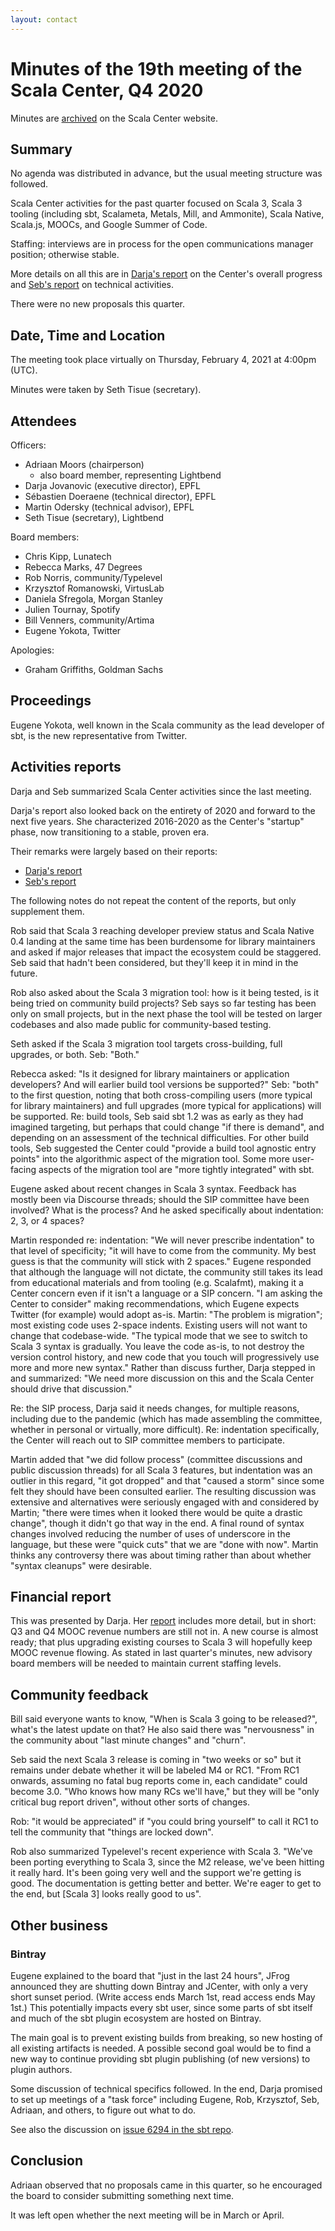 ```yaml
---
layout: contact
---
```


# Minutes of the 19th meeting of the Scala Center, Q4 2020

Minutes are [archived](https://scala.epfl.ch/records.html) on the
Scala Center website.

## Summary

No agenda was distributed in advance, but the usual meeting structure
was followed.

Scala Center activities for the past quarter focused on Scala 3, Scala
3 tooling (including sbt, Scalameta, Metals, Mill, and Ammonite),
Scala Native, Scala.js, MOOCs, and Google Summer of Code.

Staffing: interviews are in process for the open communications
manager position; otherwise stable.

More details on all this are in
[Darja's report](./2021-02-04-darja-february-4-2021.pdf) on the Center's overall progress and
[Seb's report](./2021-02-04-seb-february-4-2021.pdf) on technical activities.

There were no new proposals this quarter.

## Date, Time and Location

The meeting took place virtually on Thursday, February 4, 2021 at
4:00pm (UTC).

Minutes were taken by Seth Tisue (secretary).

## Attendees

Officers:

* Adriaan Moors (chairperson)
  * also board member, representing Lightbend
* Darja Jovanovic (executive director), EPFL
* Sébastien Doeraene (technical director), EPFL
* Martin Odersky (technical advisor), EPFL
* Seth Tisue (secretary), Lightbend

Board members:

* Chris Kipp, Lunatech
* Rebecca Marks, 47 Degrees
* Rob Norris, community/Typelevel
* Krzysztof Romanowski, VirtusLab
* Daniela Sfregola, Morgan Stanley
* Julien Tournay, Spotify
* Bill Venners, community/Artima
* Eugene Yokota, Twitter

Apologies:

* Graham Griffiths, Goldman Sachs

## Proceedings

Eugene Yokota, well known in the Scala community as the lead developer
of sbt, is the new representative from Twitter.

## Activities reports

Darja and Seb summarized Scala Center activities since the last
meeting.

Darja's report also looked back on the entirety of 2020 and forward to
the next five years.  She characterized 2016-2020 as the Center's
"startup" phase, now transitioning to a stable, proven era.

Their remarks were largely based on their reports:

* [Darja's report](./2021-02-04-darja-february-4-2021.pdf)
* [Seb's report](./2021-02-04-seb-february-4-2021.pdf)

The following notes do not repeat the content of the reports,
but only supplement them.

Rob said that Scala 3 reaching developer preview status and Scala
Native 0.4 landing at the same time has been burdensome for library
maintainers and asked if major releases that impact the ecosystem
could be staggered.  Seb said that hadn't been considered, but they'll
keep it in mind in the future.

Rob also asked about the Scala 3 migration tool: how is it being
tested, is it being tried on community build projects?  Seb says so
far testing has been only on small projects, but in the next phase the
tool will be tested on larger codebases and also made public for
community-based testing.

Seth asked if the Scala 3 migration tool targets cross-building, full
upgrades, or both.  Seb: "Both."

Rebecca asked: "Is it designed for library maintainers or application
developers?  And will earlier build tool versions be supported?"  Seb:
"both" to the first question, noting that both cross-compiling users
(more typical for library maintainers) and full upgrades (more typical
for applications) will be supported.  Re: build tools, Seb said sbt
1.2 was as early as they had imagined targeting, but perhaps that
could change "if there is demand", and depending on an assessment of
the technical difficulties.  For other build tools, Seb suggested the
Center could "provide a build tool agnostic entry points" into the
algorithmic aspect of the migration tool.  Some more user-facing
aspects of the migration tool are "more tightly integrated" with sbt.

Eugene asked about recent changes in Scala 3 syntax.  Feedback has
mostly been via Discourse threads; should the SIP committee have been
involved?  What is the process?  And he asked specifically about
indentation: 2, 3, or 4 spaces?

Martin responded re: indentation: "We will never prescribe
indentation" to that level of specificity; "it will have to come from
the community. My best guess is that the community will stick with 2
spaces."  Eugene responded that although the language will not
dictate, the community still takes its lead from educational materials
and from tooling (e.g. Scalafmt), making it a Center concern even if
it isn't a language or a SIP concern.  "I am asking the Center to
consider" making recommendations, which Eugene expects Twitter (for
example) would adopt as-is. Martin: "The problem is migration"; most
existing code uses 2-space indents.  Existing users will not want to
change that codebase-wide.  "The typical mode that we see to switch to
Scala 3 syntax is gradually.  You leave the code as-is, to not destroy
the version control history, and new code that you touch will
progressively use more and more new syntax."  Rather than discuss
further, Darja stepped in and summarized: "We need more discussion on
this and the Scala Center should drive that discussion."

Re: the SIP process, Darja said it needs changes, for multiple
reasons, including due to the pandemic (which has made assembling the
committee, whether in personal or virtually, more difficult).  Re:
indentation specifically, the Center will reach out to SIP committee
members to participate.

Martin added that "we did follow process" (committee discussions and
public discussion threads) for all Scala 3 features, but indentation
was an outlier in this regard, "it got dropped" and that "caused a
storm" since some felt they should have been consulted earlier.  The
resulting discussion was extensive and alternatives were seriously
engaged with and considered by Martin; "there were times when it
looked there would be quite a drastic change", though it didn't go
that way in the end.  A final round of syntax changes involved
reducing the number of uses of underscore in the language, but these
were "quick cuts" that we are "done with now".  Martin thinks any
controversy there was about timing rather than about whether "syntax
cleanups" were desirable.

## Financial report

This was presented by Darja.  Her
[report](./2021-02-04-darja-february-4-2021.pdf) includes more detail,
but in short: Q3 and Q4 MOOC revenue numbers are still not in. A new
course is almost ready; that plus upgrading existing courses to Scala
3 will hopefully keep MOOC revenue flowing.  As stated in last
quarter's minutes, new advisory board members will be needed to
maintain current staffing levels.

## Community feedback

Bill said everyone wants to know, "When is Scala 3 going to be
released?", what's the latest update on that?  He also said there was
"nervousness" in the community about "last minute changes" and
"churn".

Seb said the next Scala 3 release is coming in "two weeks or so" but
it remains under debate whether it will be labeled M4 or RC1.  "From
RC1 onwards, assuming no fatal bug reports come in, each candidate"
could become 3.0.  "Who knows how many RCs we'll have," but they will
be "only critical bug report driven", without other sorts of changes.

Rob: "it would be appreciated" if "you could bring yourself" to call
it RC1 to tell the community that "things are locked down".

Rob also summarized Typelevel's recent experience with Scala 3.
"We've been porting everything to Scala 3, since the M2 release, we've
been hitting it really hard. It's been going very well and the support
we're getting is good. The documentation is getting better and better.
We're eager to get to the end, but [Scala 3] looks really good to us".

## Other business

### Bintray

Eugene explained to the board that "just in the last 24 hours", JFrog
announced they are shutting down Bintray and JCenter, with only a very
short sunset period.  (Write access ends March 1st, read access ends
May 1st.)  This potentially impacts every sbt user, since some parts
of sbt itself and much of the sbt plugin ecosystem are hosted on
Bintray.

The main goal is to prevent existing builds from breaking, so new
hosting of all existing artifacts is needed. A possible second goal
would be to find a new way to continue providing sbt plugin publishing
(of new versions) to plugin authors.

Some discussion of technical specifics followed.  In the end, Darja
promised to set up meetings of a "task force" including Eugene, Rob,
Krzysztof, Seb, Adriaan, and others, to figure out what to do.

See also the discussion on [issue 6294 in the sbt
repo](https://github.com/sbt/sbt/issues/6294).

## Conclusion

Adriaan observed that no proposals came in this quarter, so he
encouraged the board to consider submitting something next time.

It was left open whether the next meeting will be in March or April.

